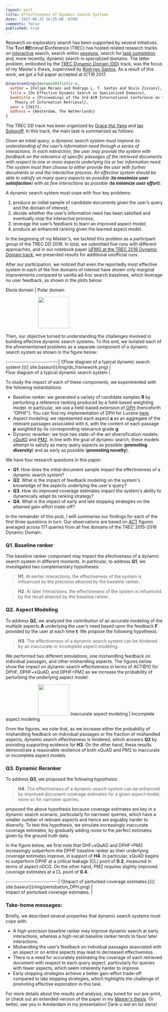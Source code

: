 ```yaml
---
layout: post
title: Effectiveness of Dynamic Search Systems
date: '2017-06-25 16:25:06 -0700'
comments: false
published: true
---
```


Research on exploratory search has been supported by several initiatives. The **T**ext **RE**trieval **C**onference (TREC) has hosted related research tracks on [interactive](http://trec.nist.gov/data/interactive.html) search, search within [sessions](http://trec.nist.gov/data/session.html), search for [task completion](http://trec.nist.gov/data/tasks.html) and, more recently, dynamic search in specialized domains. The latter problem, embodied by the [TREC Dynamic Domain (DD)](http://trec-dd.org/) track, was the focus of my Master's thesis, supervised by [Rodrygo Santos](http://homepages.dcc.ufmg.br/~rodrygo/). As a result of this work, we got a full paper accepted at ICTIR 2017.

```bibtex
@inproceedings{moraes2017ictir-a,
  author = {Felipe Moraes and Rodrygo L. T. Santos and Nivio Ziviani},
  title = {On Effective Dynamic Search in Specialized Domains},
  booktitle = {Proceedings of the 3rd ACM International Conference on the 
    Theory of Information Retrieval},
  year = {2017},
  address = {Amsterdam, The Netherlands}
}
```

The TREC DD track has been organized by [Grace Hui Yang](http://infosense.cs.georgetown.edu/grace/) and [Ian Soboroff](https://www.nist.gov/people/ian-soboroff). In this track, the main task is summarized as follows: 

_Given an initial query, a dynamic search system must improve its understanding of the user’s information need through a series of interactions. In each interaction, the user may provide the system with feedback on the relevance of specific passages of the retrieved documents with respect to one or more aspects underlying his or her information need. The system must then choose to either provide the user with further documents or end the interactive process. An effective system should be able to satisfy as many query aspects as possible (**to maximize user satisfaction**) with as few interactions as possible (**to minimize user effort**)._


A dynamic search system must cope with four key problems: 

1. produce an initial sample of candidate documents given the user’s query and the domain of interest; 
2. decide whether the user’s information need has been satisfied and eventually stop the interactive process; 
3. leverage the user’s feedback to learn an improved aspect model;
4. produce an enhanced ranking given the learned aspect model.


In the beginning of my Master's, we tackled this problem as a participant group of the TREC DD 2016. In total, we submitted five runs with different approaches, and in our notebook paper [UFMG at the TREC 2016 Dynamic Domain track](http://trec.nist.gov/pubs/trec25/papers/ufmg-DD.pdf), we presented results for additional unofficial runs.

After our participation, we noticed that even the reportedly most effective system in each of the five domains of interest have shown only marginal improvements compared to vanilla ad-hoc search baselines, which leverage no user feedback, as shown in the plots below:

Ebola domain            |  Polar domain

<img href="{{ site.baseurl}}/img/TREC_Best_ebola16.png" width="100"/> 
<img src="{{ site.baseurl}}/img/TREC_Best_polar.png" width="100" />

Then, our objective turned to understanding the challenges involved in building effective dynamic search systems. To this end, we isolated each of the aforementioned problems as a separate component of a dynamic search system as shown in the figure below:


:-------------------------:|
![Flow diagram of a typical dynamic search system ]({{ site.baseurl}}/img/ds_framework.png)  |  
Flow diagram of a typical dynamic search system            |  

To study the impact of each of these components, we experimented with the following instantiations:

- Baseline ranker: we generated a variety of candidate samples **R** by perturbing a reference ranking produced by a field-based weighting model. In particular, we use a field-based extension of [DPH](https://art.torvergata.it/retrieve/handle/2108/33648/85364/trec2008.pdf) (henceforth “DPHF”). You can find my implementation of DPH for Lucene [here](https://github.com/felipemoraes/DPH-for-Lucene).
- Aspect modeling: we represented each aspect **a** as an aggregate of the relevant passages associated with it, with the content of each passage **p** weighted by its corresponding relevance grade **g**. 
- Dynamic reranker:  we took two state-of-the-art diversification models: [xQuAD](http://dl.acm.org/citation.cfm?id=1772780) and [PM2](http://dl.acm.org/citation.cfm?id=2348296). In line with the goal of dynamic search, these models attempt to satisfy as many query aspects as possible (**promoting diversity**) and as early as possible (**promoting novelty**).

We have four research questions in this paper:

- **Q1**. How does the initial document sample impact the effectiveness of a dynamic search system?
- **Q2**. What is the impact of feedback modeling on the system's knowledge of the aspects underlying the user's query?
- **Q3**. How do improved coverage estimates impact the system's ability to dynamically adapt its ranking strategy?
- **Q4**. What is the impact of early and late stopping strategies on the attained gain-effort trade-off?

In the remainder of this post, I willl summarise our findings for each of the first three questions in turn. Our observations are based on [ACT](http://dl.acm.org/citation.cfm?id=2523648) figures averaged across 171 queries from all five domains of the TREC 2015-2016 Dynamic Domain.

### Q1. Baseline ranker

 The baseline ranker component may impact the efectiveness of a dynamic search system in different moments. In particular, to address **Q1**, we investigated two complementary hypotheses:

> **H1**. At earlier interactions, the effectiveness of the system is influenced by the precision attained by the baseline ranker.

> **H2**. At later interactions, the effectiveness of the system is influenced by the recall attained by the baseline ranker.


### Q2. Aspect Modeling

To address **Q2**, we analyzed the contribution of an accurate modeling of the multiple aspects **A** underlying the user’s need based upon the feedback **F** provided by the user at each time **t**. We propose the following hypothesis:

> **H3**. The effectiveness of a dynamic search system can be hindered by an inaccurate or incomplete aspect modeling.

We performed two different simulations, one mishandling feedback on individual passages, and other mishandling aspects. The figures below show the impact on dynamic search effectiveness in terms of ACT@10 for DPHF, DPHF+xQuAD, and DPHF+PM2 as we increase the probability of perturbing the underlying aspect model:

<img href="{{ site.baseurl}}/img/aspect_removal_DPH.png" width="100"/> 
<img src="{{ site.baseurl}}/img/miss_feedback_DPH.png" width="100" />
Inaccurate aspect modeling            |  Incomplete aspect modeling


From the figures, we note that, as we increase either the probability of mishandling feedback on individual passages or the fraction of mishandled aspects, dynamic search effectiveness is hindered, which answers **Q2** by providing supporting evidence for **H3**. On the other hand, these results demonstrate a reasonable resilience of both xQuAD and PM2 to inaccurate or incomplete aspect models.

### Q3. Dynamic Reranker

To address **Q3**, we proposed the following hypothesis:

> **H4**. The effectiveness of a dynamic search system can be enhanced by improved document coverage estimates for a given aspect model, more so for narrower queries.

proposed the above hypothesis because coverage estimates are key in a dynamic search scenario, particularly for narrower queries, which have a smaller number of relevant aspects and hence are arguably harder to diversify. To test this hypothesis, we simulate increasingly inaccurate coverage estimates, by gradually adding noise to the perfect estimates given by the ground truth data. 

In the figure below, we first note that DHF+xQuAD and DPHF+PM2 increasingly outperform the DPHF baseline ranker as their underlying coverage estimates improve, in support of **H4**. In particular, xQuAD begins to outperform DPHF at a critical leakage (CL) point of **0.3**, measured in terms of aspect nDCG. On the other hand, PM2 requires slightly improved coverage estimates at a CL point of **0.4**.


:-------------------------:|
![Impact of perturbed coverage estimates.]({{ site.baseurl}}/img/pertubation_DPH.png)  |  
Impact of perturbed coverage estimates.            |  


### Take-home messages:

Briefly, we described several properties that dynamic search systems must cope with:

- A high-precision baseline ranker may improve dynamic search at early interactions, whereas a high-recall baseline ranker tends to favor later interactions. 
- Mishandling the user’s feedback on individual passages associated with an aspect or on entire aspects may lead to decreased effectiveness. 
- There is a need for accurately estimating the coverage of each retrieved document with respect to each query aspect, particularly for queries with fewer aspects, which seem inherently harder to improve. 
- Early stopping strategies achieve a better gain-effort trade-off compared to late stopping strategies, which highlights the challenge of promoting effective exploration in this task.

For more details about the results and analysis, stay tuned for our pre-print, or check out an extended version of the paper in my [Master's thesis](https://www.dcc.ufmg.br/pos/cursos/defesas/2069M.PDF). Or better, see you in Amsterdam in my presentation! Dank u wel en tot ziens!
